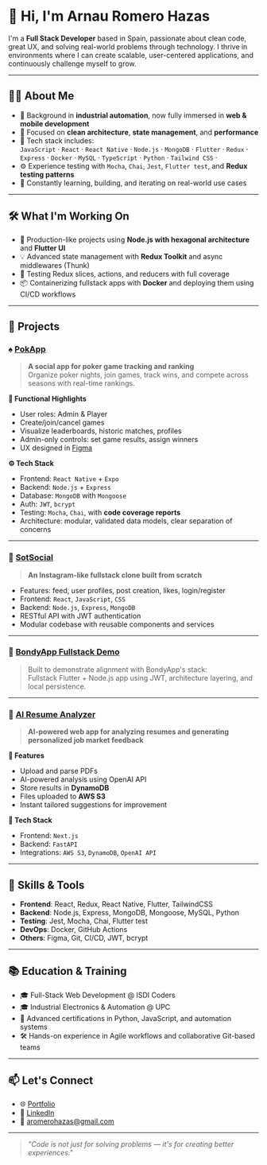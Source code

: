 # 👋 Hi, I'm Arnau Romero Hazas

I'm a **Full Stack Developer** based in Spain, passionate about clean code, great UX, and solving real-world problems through technology. I thrive in environments where I can create scalable, user-centered applications, and continuously challenge myself to grow.

---

## 🧑‍💻 About Me

- 💼 Background in **industrial automation**, now fully immersed in **web & mobile development**
- 🧠 Focused on **clean architecture**, **state management**, and **performance**
- 🧰 Tech stack includes:  
  `JavaScript` · `React` ·  `React Native` · `Node.js` · `MongoDB` · `Flutter` · `Redux` · `Express` · `Docker` · `MySQL` · `TypeScript` · `Python` · `Tailwind CSS` · 
- ⚙️ Experience testing with `Mocha`, `Chai`, `Jest`, `Flutter test`, and **Redux testing patterns**
- 🚀 Constantly learning, building, and iterating on real-world use cases

---

## 🛠️ What I'm Working On

- 🎯 Production-like projects using **Node.js with hexagonal architecture** and **Flutter UI**
- 💡 Advanced state management with **Redux Toolkit** and async middlewares (Thunk)
- 🧪 Testing Redux slices, actions, and reducers with full coverage
- 📦 Containerizing fullstack apps with **Docker** and deploying them using CI/CD workflows

---

## 🚀 Projects

### ♠️ [PokApp](https://github.com/arnau-romero-hazas/PokApp)
> **A social app for poker game tracking and ranking**  
> Organize poker nights, join games, track wins, and compete across seasons with real-time rankings.

**🧩 Functional Highlights**  
- User roles: Admin & Player  
- Create/join/cancel games  
- Visualize leaderboards, historic matches, profiles  
- Admin-only controls: set game results, assign winners  
- UX designed in [Figma](https://www.figma.com/design/8NdJdYqx6gv825D8OWH2kQ/PokApp?node-id=0-1&t=1YjhFKVyuEID9QK4-1)

**⚙️ Tech Stack**  
- Frontend: `React Native` + `Expo`  
- Backend: `Node.js` + `Express`  
- Database: `MongoDB` with `Mongoose`  
- Auth: `JWT`, `bcrypt`  
- Testing: `Mocha`, `Chai`, with **code coverage reports**  
- Architecture: modular, validated data models, clear separation of concerns

---

### 📸 [SotSocial](https://github.com/arnau-romero-hazas/SotSocial)
> **An Instagram-like fullstack clone built from scratch**

- Features: feed, user profiles, post creation, likes, login/register
- Frontend: `React`, `JavaScript`, `CSS`
- Backend: `Node.js`, `Express`, `MongoDB`
- RESTful API with JWT authentication
- Modular codebase with reusable components and services

---

### 🔗 [BondyApp Fullstack Demo](https://github.com/arnau-romero-hazas/bondyapp)
> Built to demonstrate alignment with BondyApp's stack:  
> Fullstack Flutter + Node.js app using JWT, architecture layering, and local persistence.

---

### 🤖 [AI Resume Analyzer](https://github.com/arnau-romero-hazas/ai-resume-analyzer)
> **AI-powered web app for analyzing resumes and generating personalized job market feedback**

**📄 Features**
- Upload and parse PDFs
- AI-powered analysis using OpenAI API
- Store results in **DynamoDB**
- Files uploaded to **AWS S3**
- Instant tailored suggestions for improvement

**🧱 Tech Stack**
- Frontend: `Next.js`
- Backend: `FastAPI`
- Integrations: `AWS S3`, `DynamoDB`, `OpenAI API`

---

## 🧠 Skills & Tools

- **Frontend**: React, Redux, React Native, Flutter, TailwindCSS  
- **Backend**: Node.js, Express, MongoDB, Mongoose, MySQL, Python 
- **Testing**: Jest, Mocha, Chai, Flutter test  
- **DevOps**: Docker, GitHub Actions  
- **Others**: Figma, Git, CI/CD, JWT, bcrypt

---

## 📚 Education & Training

- 🎓 Full-Stack Web Development @ ISDI Coders  
- 🎓 Industrial Electronics & Automation @ UPC  
- 📜 Advanced certifications in Python, JavaScript, and automation systems  
- 🛠️ Hands-on experience in Agile workflows and collaborative Git-based teams

---

## 📫 Let's Connect

- 🌐 [Portfolio](https://arnau-romero-hazas.github.io/Portfolio/)
- 🔗 [LinkedIn](https://linkedin.com/in/arnau-romero-hazas-0128b0200)
- 💌 aromerohazas@gmail.com

---

> *"Code is not just for solving problems — it's for creating better experiences."*
